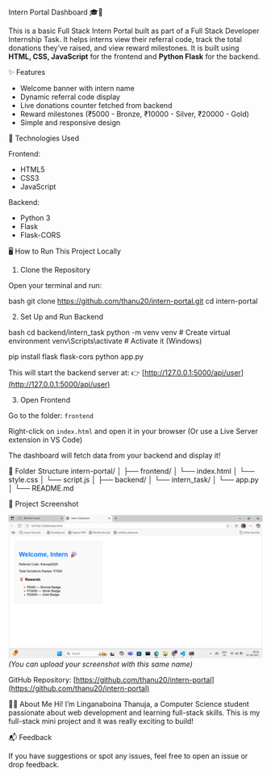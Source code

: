 Intern Portal Dashboard 🎓💼

This is a basic Full Stack Intern Portal built as part of a Full Stack Developer Internship Task. It helps interns view their referral code, track the total donations they’ve raised, and view reward milestones. It is built using **HTML, CSS, JavaScript** for the frontend and **Python Flask** for the backend.



✨ Features

* Welcome banner with intern name
* Dynamic referral code display
* Live donations counter fetched from backend
* Reward milestones (₹5000 - Bronze, ₹10000 - Silver, ₹20000 - Gold)
* Simple and responsive design



🔧 Technologies Used

Frontend:

* HTML5
* CSS3
* JavaScript

Backend:

* Python 3
* Flask
* Flask-CORS


🖥️ How to Run This Project Locally

1. Clone the Repository

Open your terminal and run:

bash
git clone https://github.com/thanu20/intern-portal.git
cd intern-portal


 2. Set Up and Run Backend

bash
cd backend/intern_task
python -m venv venv         # Create virtual environment
venv\Scripts\activate       # Activate it (Windows)

pip install flask flask-cors
python app.py


 This will start the backend server at:
  👉 [http://127.0.0.1:5000/api/user](http://127.0.0.1:5000/api/user)


3. Open Frontend

 Go to the folder: `frontend`

 Right-click on `index.html` and open it in your browser
  (Or use a Live Server extension in VS Code)

 The dashboard will fetch data from your backend and display it!

📂 Folder Structure
intern-portal/
│
├── frontend/
│   └── index.html
│   └── style.css
│   └── script.js
│
├── backend/
│   └── intern_task/
│       └── app.py
│
└── README.md

📸 Project Screenshot

![Screenshot](screenshot.png)
*(You can upload your screenshot with this same name)*

GitHub Repository:
[https://github.com/thanu20/intern-portal](https://github.com/thanu20/intern-portal)

🙋‍♀️ About Me
Hi! I’m Linganaboina Thanuja, a Computer Science student passionate about web development and learning full-stack skills.
This is my full-stack mini project and it was really exciting to build! 

📬 Feedback

If you have suggestions or spot any issues, feel free to open an issue or drop feedback.

